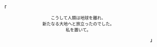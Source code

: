 <p align="left"><b><samp>「</samp></b></p>
  <p align="center">
    <samp>
      こうして人類は地球を離れ、<br>
      新たなる大地へと旅立ったのでした。<br>
      私を置いて。<br>
    </samp>
  </p>
<p align="right"><b><samp>」</samp></b></p>

<p align="center">
  <a href="https://spotify-github-profile.vercel.app/api/view?uid=31k7ftx7nvort3ua42qenurg4zzu&redirect=true">
    <img alt="" src="https://spotify-github-profile.vercel.app/api/view?uid=31k7ftx7nvort3ua42qenurg4zzu&cover_image=true&theme=novatorem&interchange=true&bar_color_cover=true">
  </a>
</p>

